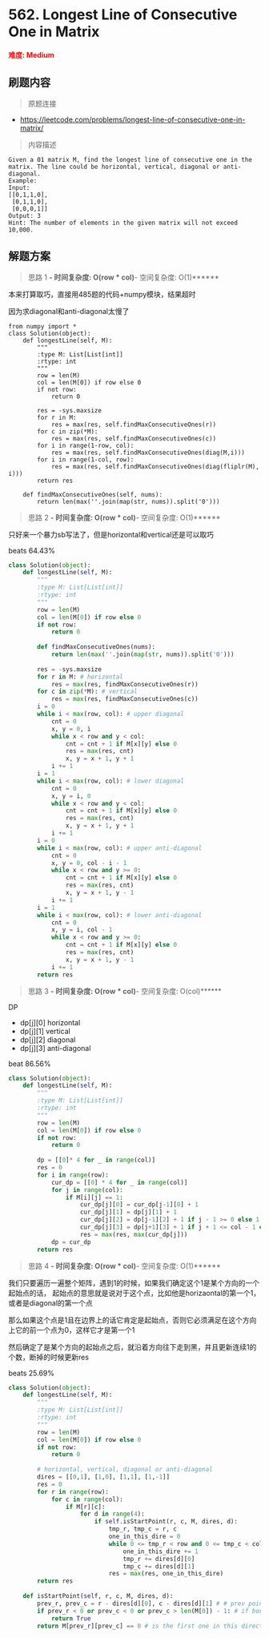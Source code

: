# 562. Longest Line of Consecutive One in Matrix

**<font color=red>难度: Medium</font>**

## 刷题内容

> 原题连接

* https://leetcode.com/problems/longest-line-of-consecutive-one-in-matrix/

> 内容描述

```
Given a 01 matrix M, find the longest line of consecutive one in the matrix. The line could be horizontal, vertical, diagonal or anti-diagonal.
Example:
Input:
[[0,1,1,0],
 [0,1,1,0],
 [0,0,0,1]]
Output: 3
Hint: The number of elements in the given matrix will not exceed 10,000.
```

## 解题方案

> 思路 1
******- 时间复杂度: O(row * col)******- 空间复杂度: O(1)******

本来打算取巧，直接用485题的代码+numpy模块，结果超时


因为求diagonal和anti-diagonal太慢了

```
from numpy import *
class Solution(object):
    def longestLine(self, M):
        """
        :type M: List[List[int]]
        :rtype: int
        """ 
        row = len(M)
        col = len(M[0]) if row else 0
        if not row:
            return 0
        
        res = -sys.maxsize
        for r in M:
            res = max(res, self.findMaxConsecutiveOnes(r))
        for c in zip(*M):
            res = max(res, self.findMaxConsecutiveOnes(c))
        for i in range(1-row, col):
            res = max(res, self.findMaxConsecutiveOnes(diag(M,i)))
        for i in range(1-col, row):
            res = max(res, self.findMaxConsecutiveOnes(diag(fliplr(M), i)))
        return res
            
    def findMaxConsecutiveOnes(self, nums):
        return len(max(''.join(map(str, nums)).split('0')))
```





> 思路 2
******- 时间复杂度: O(row * col)******- 空间复杂度: O(1)******


只好来一个暴力sb写法了，但是horizontal和vertical还是可以取巧

beats 64.43%


```python
class Solution(object):
    def longestLine(self, M):
        """
        :type M: List[List[int]]
        :rtype: int
        """ 
        row = len(M)
        col = len(M[0]) if row else 0
        if not row:
            return 0
        
        def findMaxConsecutiveOnes(nums):
            return len(max(''.join(map(str, nums)).split('0')))
        
        res = -sys.maxsize
        for r in M: # horizontal
            res = max(res, findMaxConsecutiveOnes(r))
        for c in zip(*M): # vertical
            res = max(res, findMaxConsecutiveOnes(c))
        i = 0
        while i < max(row, col): # upper diagonal
            cnt = 0
            x, y = 0, i
            while x < row and y < col:
                cnt = cnt + 1 if M[x][y] else 0
                res = max(res, cnt)
                x, y = x + 1, y + 1
            i += 1
        i = 1
        while i < max(row, col): # lower diagonal
            cnt = 0
            x, y = i, 0
            while x < row and y < col:
                cnt = cnt + 1 if M[x][y] else 0
                res = max(res, cnt)
                x, y = x + 1, y + 1
            i += 1
        i = 0
        while i < max(row, col): # upper anti-diagonal
            cnt = 0
            x, y = 0, col - i - 1
            while x < row and y >= 0:
                cnt = cnt + 1 if M[x][y] else 0
                res = max(res, cnt)
                x, y = x + 1, y - 1
            i += 1
        i = 1
        while i < max(row, col): # lower anti-diagonal
            cnt = 0
            x, y = i, col - 1
            while x < row and y >= 0:
                cnt = cnt + 1 if M[x][y] else 0
                res = max(res, cnt)
                x, y = x + 1, y - 1
            i += 1
        return res
```







> 思路 3
******- 时间复杂度: O(row * col)******- 空间复杂度: O(col)******


DP

- dp[j][0] horizontal
- dp[j][1] vertical
- dp[j][2] diagonal
- dp[j][3] anti-diagonal

beat 86.56%

```python
class Solution(object):
    def longestLine(self, M):
        """
        :type M: List[List[int]]
        :rtype: int
        """ 
        row = len(M)
        col = len(M[0]) if row else 0
        if not row:
            return 0
        
        dp = [[0]* 4 for _ in range(col)]
        res = 0
        for i in range(row):
            cur_dp = [[0] * 4 for _ in range(col)]
            for j in range(col):
                if M[i][j] == 1:
                    cur_dp[j][0] = cur_dp[j-1][0] + 1
                    cur_dp[j][1] = dp[j][1] + 1
                    cur_dp[j][2] = dp[j-1][2] + 1 if j - 1 >= 0 else 1
                    cur_dp[j][3] = dp[j+1][3] + 1 if j + 1 <= col - 1 else 1
                    res = max(res, max(cur_dp[j]))
            dp = cur_dp
        return res
```




> 思路 4
******- 时间复杂度: O(row * col)******- 空间复杂度: O(1)******

我们只要遍历一遍整个矩阵，遇到1的时候，如果我们确定这个1是某个方向的一个起始点的话，
起始点的意思就是说对于这个点，比如他是horizaontal的第一个1，或者是diagonal的第一个点

那么如果这个点是1且在边界上的话它肯定是起始点，否则它必须满足在这个方向上它的前一个点为0，这样它才是第一个1

然后确定了是某个方向的起始点之后，就沿着方向往下走到黑，并且更新连续1的个数，断掉的时候更新res


beats 25.69%

```python
class Solution(object):
    def longestLine(self, M):
        """
        :type M: List[List[int]]
        :rtype: int
        """ 
        row = len(M)
        col = len(M[0]) if row else 0
        if not row:
            return 0
        
        # horizontal, vertical, diagonal or anti-diagonal 
        dires = [[0,1], [1,0], [1,1], [1,-1]]
        res = 0
        for r in range(row):
            for c in range(col):
                if M[r][c]:
                    for d in range(4):
                        if self.isStartPoint(r, c, M, dires, d):
                            tmp_r, tmp_c = r, c
                            one_in_this_dire = 0
                            while 0 <= tmp_r < row and 0 <= tmp_c < col and M[tmp_r][tmp_c]:
                                one_in_this_dire += 1
                                tmp_r += dires[d][0]
                                tmp_c += dires[d][1]
                            res = max(res, one_in_this_dire)
        return res
    
    def isStartPoint(self, r, c, M, dires, d):
        prev_r, prev_c = r - dires[d][0], c - dires[d][1] # # prev point in its direction
        if prev_r < 0 or prev_c < 0 or prev_c > len(M[0]) - 1: # if boundary then True
            return True
        return M[prev_r][prev_c] == 0 # is the first one in this direction?
```

































